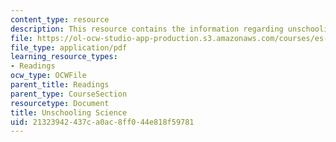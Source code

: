 ```yaml
---
content_type: resource
description: This resource contains the information regarding unschooling science.
file: https://ol-ocw-studio-app-production.s3.amazonaws.com/courses/es-291-learning-seminar-experiments-in-education-spring-2003/21323942437ca0ac8ff044e818f59781_MITES_291S03_UnschlSc_fnl.pdf
file_type: application/pdf
learning_resource_types:
- Readings
ocw_type: OCWFile
parent_title: Readings
parent_type: CourseSection
resourcetype: Document
title: Unschooling Science
uid: 21323942-437c-a0ac-8ff0-44e818f59781
---
```

